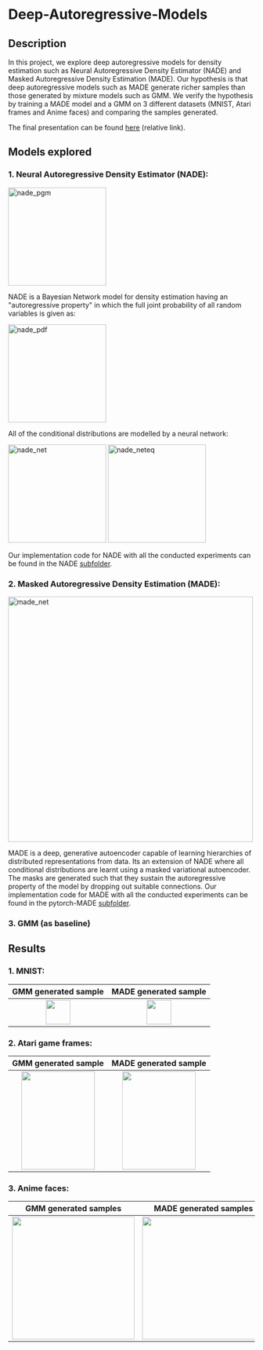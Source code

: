 # Deep-Autoregressive-Models

## Description
In this project, we explore deep autoregressive models for density estimation such as Neural Autoregressive Density Estimator (NADE) and Masked Autoregressive Density Estimation (MADE). Our hypothesis is that deep autoregressive models such as MADE generate richer samples than those generated by mixture models such as GMM. We verify the hypothesis by training a MADE model and a GMM on 3 different datasets (MNIST, Atari frames and Anime faces) and comparing the samples generated. 

The final presentation can be found [here](Project_Presentation.pdf) (relative link).

## Models explored
### 1. Neural Autoregressive Density Estimator (NADE):

<img src="imgs/nade_pgm.png" alt="nade_pgm" width="200"/>

NADE is a Bayesian Network model for density estimation having an "autoregressive property" in which the full joint probability of all random variables is given as:

<img src="imgs/nade_pdf.png" alt="nade_pdf" width="200"/>

All of the conditional distributions are modelled by a neural network:

<img src="imgs/nade_net.png" alt="nade_net" width="200"/>

<img src="imgs/nade_neteq.png" alt="nade_neteq" width="200"/>

Our implementation code for NADE with all the conducted experiments can be found in the NADE [subfolder](NADE).


### 2. Masked Autoregressive Density Estimation (MADE):

<img src="imgs/made_net.png" alt="made_net" width="500"/>

MADE is a deep, generative autoencoder capable of learning hierarchies of distributed representations from data. Its an extension of NADE where all conditional distributions are learnt using a masked variational autoencoder. The masks are generated such that they sustain the autoregressive property of the model by dropping out suitable connections. Our implementation code for MADE with all the conducted experiments can be found in the pytorch-MADE [subfolder](pytorch-MADE).

### 3. GMM (as baseline)

## Results

### 1. MNIST:

GMM generated sample            |  MADE generated sample
:-------------------------:|:-------------------------:
<img src="pytorch-MADE/sample_mnist_gmm.png" width="50" height="50">  |   <img src="pytorch-MADE/sample_mnist_made.png" width="50" height="50">



### 2. Atari game frames:

GMM generated sample            |  MADE generated sample
:-------------------------:|:-------------------------:
<img src="pytorch-MADE/gmm_atari_sample.png" width="150" height="200">  |   <img src="pytorch-MADE/output_sample_atari1.png" width="150" height="200">



### 3. Anime faces:

GMM generated samples            |  MADE generated samples
:-------------------------:|:-------------------------:
<img src="pytorch-MADE/sample_anime_gmm.png" width="250" height="250">  |   <img src="pytorch-MADE/sample_anime_made.png" width="250" height="250">




